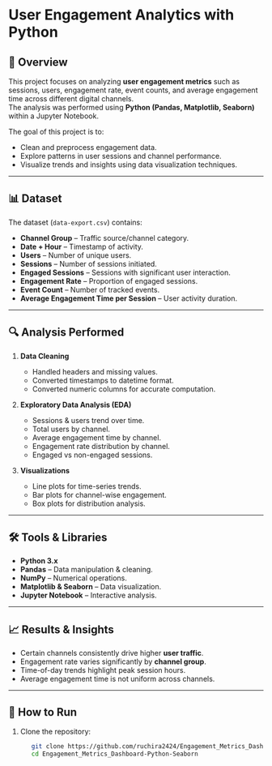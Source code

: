 # User Engagement Analytics with Python

## 📌 Overview
This project focuses on analyzing **user engagement metrics** such as sessions, users, engagement rate, event counts, and average engagement time across different digital channels.  
The analysis was performed using **Python (Pandas, Matplotlib, Seaborn)** within a Jupyter Notebook.

The goal of this project is to:
- Clean and preprocess engagement data.
- Explore patterns in user sessions and channel performance.
- Visualize trends and insights using data visualization techniques.

---

## 📊 Dataset
The dataset (`data-export.csv`) contains:
- **Channel Group** – Traffic source/channel category.  
- **Date + Hour** – Timestamp of activity.  
- **Users** – Number of unique users.  
- **Sessions** – Number of sessions initiated.  
- **Engaged Sessions** – Sessions with significant user interaction.  
- **Engagement Rate** – Proportion of engaged sessions.  
- **Event Count** – Number of tracked events.  
- **Average Engagement Time per Session** – User activity duration.  

---

## 🔍 Analysis Performed
1. **Data Cleaning**
   - Handled headers and missing values.
   - Converted timestamps to datetime format.
   - Converted numeric columns for accurate computation.

2. **Exploratory Data Analysis (EDA)**
   - Sessions & users trend over time.
   - Total users by channel.
   - Average engagement time by channel.
   - Engagement rate distribution by channel.
   - Engaged vs non-engaged sessions.

3. **Visualizations**
   - Line plots for time-series trends.
   - Bar plots for channel-wise engagement.
   - Box plots for distribution analysis.

---

## 🛠️ Tools & Libraries
- **Python 3.x**
- **Pandas** – Data manipulation & cleaning.
- **NumPy** – Numerical operations.
- **Matplotlib & Seaborn** – Data visualization.
- **Jupyter Notebook** – Interactive analysis.

---

## 📈 Results & Insights
- Certain channels consistently drive higher **user traffic**.  
- Engagement rate varies significantly by **channel group**.  
- Time-of-day trends highlight peak session hours.  
- Average engagement time is not uniform across channels.  

---

## 🚀 How to Run
1. Clone the repository:
   ```bash
      git clone https://github.com/ruchira2424/Engagement_Metrics_Dashboard-Python-Seaborn.git
      cd Engagement_Metrics_Dashboard-Python-Seaborn

 
